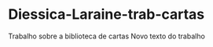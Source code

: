 Diessica-Laraine-trab-cartas
============================

Trabalho sobre a biblioteca de cartas
Novo texto do trabalho


